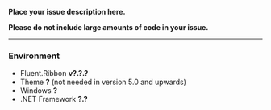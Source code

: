 **Place your issue description here.**

**Please do not include large amounts of code in your issue.**

---
### Environment

- Fluent.Ribbon __v?.?.?__
- Theme __?__ (not needed in version 5.0 and upwards)
- Windows __?__
- .NET Framework __?.?__
